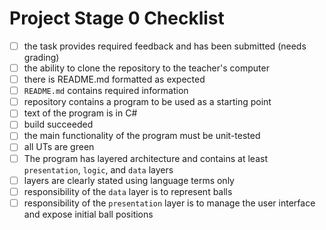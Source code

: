 # Project Stage 0 Checklist

- [ ] the task provides required feedback and has been submitted (needs grading)
- [ ] the ability to clone the repository to the teacher's computer
- [ ] there is README.md formatted as expected
- [ ] `README.md` contains required information
- [ ] repository contains a program to be used as a starting point
- [ ] text of the program is in C#
- [ ] build succeeded
- [ ] the main functionality of the program must be unit-tested
- [ ] all UTs are green
- [ ] The program has layered architecture and contains at least `presentation`, `logic`, and `data` layers
- [ ] layers are clearly stated using language terms only
- [ ] responsibility of the `data` layer is to represent balls
- [ ] responsibility of the `presentation` layer is to manage the user interface and expose initial ball positions
